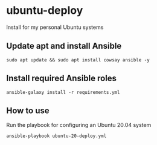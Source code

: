 # ubuntu-deploy
Install for my personal Ubuntu systems

## Update apt and install Ansible
```
sudo apt update && sudo apt install cowsay ansible -y
```

## Install required Ansible roles
```
ansible-galaxy install -r requirements.yml
```

## How to use
Run the playbook for configuring an Ubuntu 20.04 system
```
ansible-playbook ubuntu-20-deploy.yml
```
